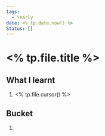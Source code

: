 ```yaml
---
tags:
  - Yearly
date: <% tp.date.now() %>
Status: []
---
```

# <% tp.file.title %>

## What I learnt

1. <% tp.file.cursor() %>

## Bucket

1. 